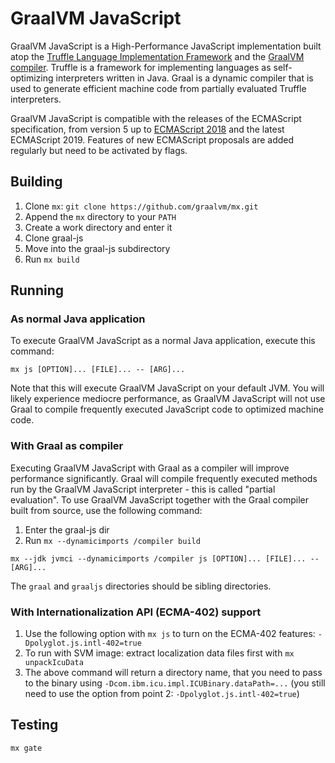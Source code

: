 # GraalVM JavaScript
GraalVM JavaScript is a High-Performance JavaScript implementation built atop the [Truffle Language Implementation Framework](https://github.com/oracle/graal/tree/master/truffle) and the [GraalVM compiler](https://github.com/oracle/graal).
Truffle is a framework for implementing languages as self-optimizing interpreters written in Java.
Graal is a dynamic compiler that is used to generate efficient machine code from partially evaluated Truffle interpreters.

GraalVM JavaScript is compatible with the releases of the ECMAScript specification, from version 5 up to [ECMAScript 2018](http://www.ecma-international.org/ecma-262/9.0/index.html) and the latest ECMAScript 2019.
Features of new ECMAScript proposals are added regularly but need to be activated by flags.

## Building
1. Clone `mx`: `git clone https://github.com/graalvm/mx.git`
2. Append the `mx` directory to your `PATH`
3. Create a work directory and enter it
4. Clone graal-js
5. Move into the graal-js subdirectory
6. Run `mx build`

## Running
### As normal Java application
To execute GraalVM JavaScript as a normal Java application, execute this command:
```
mx js [OPTION]... [FILE]... -- [ARG]...
```
Note that this will execute GraalVM JavaScript on your default JVM.
You will likely experience mediocre performance, as GraalVM JavaScript will not use Graal to compile frequently executed JavaScript code to optimized machine code.

### With Graal as compiler
Executing GraalVM JavaScript with Graal as a compiler will improve performance significantly.
Graal will compile frequently executed methods run by the GraalVM JavaScript interpreter - this is called "partial evaluation".
To use GraalVM JavaScript together with the Graal compiler built from source, use the following command:

1. Enter the graal-js dir
2. Run `mx --dynamicimports /compiler build`
```
mx --jdk jvmci --dynamicimports /compiler js [OPTION]... [FILE]... -- [ARG]...
```

The `graal` and `graaljs` directories should be sibling directories.

### With Internationalization API (ECMA-402) support
1. Use the following option with `mx js` to turn on the ECMA-402 features: `-Dpolyglot.js.intl-402=true`
2. To run with SVM image: extract localization data files first with `mx unpackIcuData`
3. The above command will return a directory name, that you need to pass to the binary using `-Dcom.ibm.icu.impl.ICUBinary.dataPath=...` (you still need to use the option from point 2: `-Dpolyglot.js.intl-402=true`)

## Testing
```
mx gate
```

